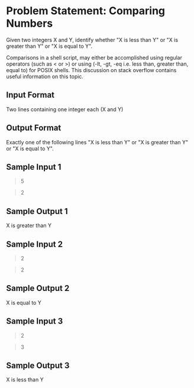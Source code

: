 # Problem Statement: Comparing Numbers

Given two integers X and Y, identify whether "X is less than Y" or "X is greater than Y" or "X is equal to Y".

Comparisons in a shell script, may either be accomplished using regular operators (such as < or >) or using (-lt, -gt, -eq i.e. less than, greater than, equal to) for POSIX shells. This discussion on stack overflow contains useful information on this topic.

## Input Format 

Two lines containing one integer each (X and Y)

## Output Format 

Exactly one of the following lines "X is less than Y" or "X is greater than Y" or "X is equal to Y".

## Sample Input 1

  > 5
  
  > 2
  
## Sample Output 1

X is greater than Y  

## Sample Input 2

  > 2
  
  > 2
  
## Sample Output 2

X is equal to Y   

## Sample Input 3

  > 2

  > 3  

## Sample Output 3

X is less than Y  

